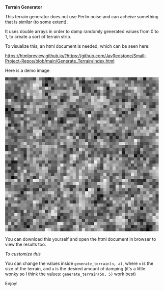 **Terrain Generator**

This terrain generator does not use Perlin noise and can acheive something that is *similar* (to some extent).

It uses double arrays in order to damp randomly generated values from 0 to 1, to create a sort of terrain strip.

To visualize this, an html document is needed, which can be seen here: 

https://htmlpreview.github.io/?https://github.com/JavRedstone/Small-Project-Repos/blob/main/Generate_Terrain/index.html

Here is a demo image:

![Example mountain output in html document](https://github.com/JavRedstone/Small-Project-Repos/blob/main/Generate_Terrain/terrain.png)

You can download this yourself and open the html document in browser to view the results too.

*To customize this*

You can change the values inside `generate_terrain(n, a)`, where `n` is the size of the terrain, and `a` is the desired amount of damping (it's a little wonky so I think the values: `generate_terrain(50, 5)` work best)

Enjoy!
